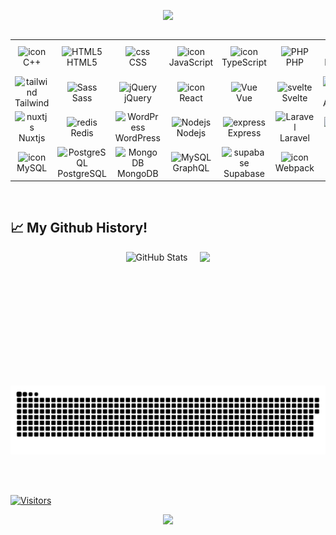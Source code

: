 <!-- Banner -->
<p align="center">
    <img src="https://capsule-render.vercel.app/api?type=waving&color=gradient&customColorList=0:FF00FF,50:800080,100:FF00FF&height=200&section=header&text=Mikhailo%20Pasko&fontSize=50&fontColor=ffffff&fontAlignY=40&fontAlign=50&desc=Senior%20AI%20Engineer&descSize=20&descAlign=50&animation=twinkling" />
</p>
<div>
</div>
<div style="display: flex; align-items: flex-start; align: center">
    <table align="center">
        <tr>
            <td align="center" width="96">
                <img src="https://techstack-generator.vercel.app/cpp-icon.svg" alt="icon" width="65" height="65" />
                <br>C++
            </td>
            <td align="center" width="96">
                <img src="https://skillicons.dev/icons?i=html" width="48" height="48" alt="HTML5" />
                <br>HTML5
            </td>
            <td align="center" width="96">
                <img src="https://skillicons.dev/icons?i=css" width="48" height="48" alt="css" />
                <br>CSS
            </td>
            <td align="center" width="96">
                <img src="https://techstack-generator.vercel.app/js-icon.svg" alt="icon" width="65" height="65" />
                <br>JavaScript
            </td>
            <td align="center" width="96">
                <img src="https://techstack-generator.vercel.app/ts-icon.svg" alt="icon" width="65" height="65" />
                <br>TypeScript
            </td>
            <td align="center" width="96">
                <img src="https://skillicons.dev/icons?i=php" width="48" height="48" alt="PHP" />
                <br>PHP
            </td>
            <td align="center" width="96">
                <a href="#macropower-tech">
                    <img src="https://techstack-generator.vercel.app/python-icon.svg" alt="icon" width="65" height="65" />
                </a>
                <br>Python
            </td>
            <td align="center" width="96">
                <img src="https://techstack-generator.vercel.app/csharp-icon.svg" alt="icon" width="65" height="65" />
                <br>C#
            </td>
            <td align="center" width="96">
                <img src="https://skillicons.dev/icons?i=bootstrap" width="48" height="48" alt="bootstrap" />
                <br>Bootstrap
            </td>
        </tr>
        <tr>
            <td align="center" width="96">
                <img src="https://skillicons.dev/icons?i=tailwind" width="48" height="48" alt="tailwind" />
                <br>Tailwind
            </td>
            <td align="center" width="96">
                <img src="https://skillicons.dev/icons?i=sass" width="48" height="48" alt="Sass" />
                <br>Sass
            </td>
            <td align="center" width="96">
                <img src="https://skillicons.dev/icons?i=jquery" width="48" height="48" alt="jQuery" />
                <br>jQuery
            </td>
            <td align="center" width="96">
                <img src="https://techstack-generator.vercel.app/react-icon.svg" alt="icon" width="65" height="65" />
                <br>React
            </td>
            <td align="center" width="96">
                <img src="https://skillicons.dev/icons?i=vue" width="48" height="48" alt="Vue" />
                <br>Vue
            </td>
            <td align="center" width="96">
                <img src="https://skillicons.dev/icons?i=svelte" width="48" height="48" alt="svelte" />
                <br>Svelte
            </td>
            <td align="center" width="96">
                <img src="https://skillicons.dev/icons?i=angular" width="48" height="48" alt="angular" />
                <br>Angular
            </td>
            <td align="center" width="96">
                <img src="https://skillicons.dev/icons?i=ember" width="48" height="48" alt="ember" />
                <br>Ember
            </td>
            <td align="center" width="96">
                <img src="https://skillicons.dev/icons?i=nextjs" width="48" height="48" alt="nextjs" />
                <br>Nextjs
            </td>
        </tr>
        <tr>
            <td align="center" width="96">
                <img src="https://skillicons.dev/icons?i=nuxtjs" width="48" height="48" alt="nuxtjs" />
                <br>Nuxtjs
            </td>
            <td align="center" width="96">
                <img src="https://skillicons.dev/icons?i=redis" width="48" height="48" alt="redis" />
                <br>Redis
            </td>
            <td align="center" width="96">
                <img src="https://skillicons.dev/icons?i=wordpress" width="48" height="48" alt="WordPress" />
                <br>WordPress
            </td>
            <td align="center" width="96">
                <img src="https://skillicons.dev/icons?i=nodejs" width="48" height="48" alt="Nodejs" />
                <br>Nodejs
            </td>
            <td align="center" width="96">
                <img src="https://skillicons.dev/icons?i=express" width="48" height="48" alt="express" />
                <br>Express
            </td>
            <td align="center" width="96">
                <img src="https://skillicons.dev/icons?i=laravel" width="48" height="48" alt="Laravel" />
                <br>Laravel
            </td>
            <td align="center" width="96">
                <img src="https://skillicons.dev/icons?i=flask" width="48" height="48" alt="flask" />
                <br>Flask
            </td>
            <td align="center" width="96">
                <img src="https://techstack-generator.vercel.app/django-icon.svg" alt="icon" width="65" height="65" />
                <br>Django
            </td>
            <td align="center" width="96">
                <img src="https://skillicons.dev/icons?i=docker" width="48" height="48" alt="docker" />
                <br>Docker
            </td>
        </tr>
        <tr>
            <td align="center" width="96">
                <img src="https://techstack-generator.vercel.app/mysql-icon.svg" alt="icon" width="65" height="65" />
                <br>MySQL
            </td>
            <td align="center" width="96">
                <img src="https://skillicons.dev/icons?i=postgres" width="48" height="48" alt="PostgreSQL" />
                <br>PostgreSQL
            </td>
            <td align="center" width="96">
                <img src="https://skillicons.dev/icons?i=mongodb" width="48" height="48" alt="MongoDB" />
                <br>MongoDB
            </td>
            <td align="center" width="96">
                <img src="https://skillicons.dev/icons?i=graphql" width="48" height="48" alt="MySQL" />
                <br>GraphQL
            </td>
            <td align="center" width="96">
                <img src="https://skillicons.dev/icons?i=supabase" width="48" height="48" alt="supabase" />
                <br>Supabase
            </td>
            <td align="center" width="96">
                <img src="https://techstack-generator.vercel.app/webpack-icon.svg" alt="icon" width="65" height="65" />
                <br>Webpack
            </td>
            <td align="center" width="96">
                <img src="https://techstack-generator.vercel.app/github-icon.svg" alt="icon" width="65" height="65" />
                <br>Github
            </td>
            <td align="center" width="96">
                <img src="https://user-images.githubusercontent.com/25181517/192108372-f71d70ac-7ae6-4c0d-8395-51d8870c2ef0.png"
                    width="48" height="48" alt="Git" />
                <br>Git
            </td>
            <td align="center" width="96">
                <img src="https://techstack-generator.vercel.app/aws-icon.svg" alt="icon" width="65" height="65" />
                <br>AWS
            </td>
        </tr>
    </table>
    <br><br>
</div>
<br />
<h2 align="left">📈 My Github History!</h2>
<div align="left" style="display: flex; gap: 20px; flex-wrap: wrap; justify-content: center;">
  <img src="https://github-readme-stats.vercel.app/api?username=mixail0916&show_icons=true&theme=tokyonight" height="200" alt="GitHub Stats"/>
  <img src="https://github-readme-stats.vercel.app/api/top-langs/?username=mixail0916&theme=tokyonight" height="200"/>
</div>

![Snake](https://github.com/mixail0916/mixail0916/blob/output/github-contribution-grid-snake.svg)

<br><br>

[![Visitors](https://visitor-badge.laobi.icu/badge?page_id=mixail0916.mixail0916)](https://github.com/mixail0916)
<p align="center">
    <img src="https://capsule-render.vercel.app/api?type=waving&color=gradient&customColorList=0:FF00FF,50:800080,100:FF00FF&height=120&section=footer" />
</p>
